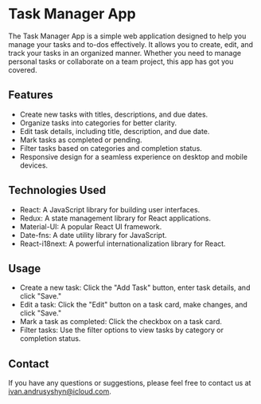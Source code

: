  # Task Manager App

The Task Manager App is a simple web application designed to help you manage your tasks and to-dos effectively.
It allows you to create, edit, and track your tasks in an organized manner.
Whether you need to manage personal tasks or collaborate on a team project, this app has got you covered.

## Features

- Create new tasks with titles, descriptions, and due dates.
- Organize tasks into categories for better clarity.
- Edit task details, including title, description, and due date.
- Mark tasks as completed or pending.
- Filter tasks based on categories and completion status.
- Responsive design for a seamless experience on desktop and mobile devices.

## Technologies Used

- React: A JavaScript library for building user interfaces.
- Redux: A state management library for React applications.
- Material-UI: A popular React UI framework.
- Date-fns: A date utility library for JavaScript.
- React-i18next: A powerful internationalization library for React.

## Usage

- Create a new task: Click the "Add Task" button, enter task details, and click "Save."
- Edit a task: Click the "Edit" button on a task card, make changes, and click "Save."
- Mark a task as completed: Click the checkbox on a task card.
- Filter tasks: Use the filter options to view tasks by category or completion status.

 
## Contact

If you have any questions or suggestions, please feel free to contact us at ivan.andrusyshyn@icloud.com.
